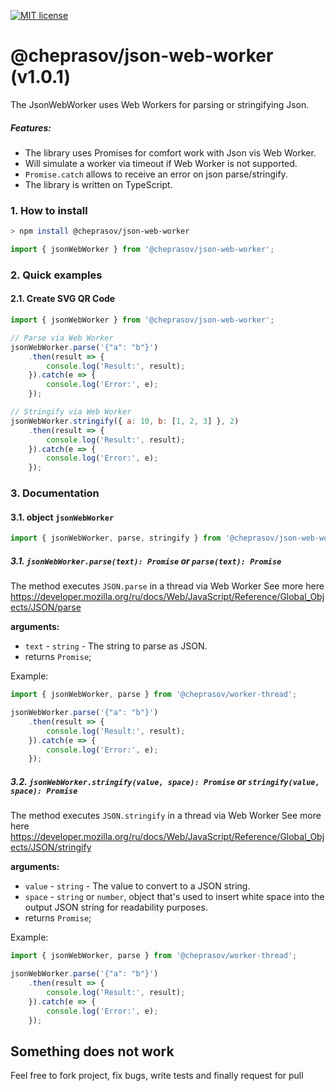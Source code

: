 [![MIT license](http://img.shields.io/badge/license-MIT-brightgreen.svg)](http://opensource.org/licenses/MIT)

@cheprasov/json-web-worker (v1.0.1)
=========

The JsonWebWorker uses Web Workers for parsing or stringifying Json.

##### Features:
- The library uses Promises for comfort work with Json vis Web Worker.
- Will simulate a worker via timeout if Web Worker is not supported.
- `Promise.catch` allows to receive an error on json parse/stringify.
- The library is written on TypeScript.


### 1. How to install

```bash
> npm install @cheprasov/json-web-worker
```

```javascript
import { jsonWebWorker } from '@cheprasov/json-web-worker';
```

### 2. Quick examples

#### 2.1. Create SVG QR Code
```javascript
import { jsonWebWorker } from '@cheprasov/json-web-worker';

// Parse via Web Worker
jsonWebWorker.parse('{"a": "b"}')
    .then(result => {
        console.log('Result:', result);
    }).catch(e => {
        console.log('Error:', e);
    });

// Stringify via Web Worker
jsonWebWorker.stringify({ a: 10, b: [1, 2, 3] }, 2)
    .then(result => {
        console.log('Result:', result);
    }).catch(e => {
        console.log('Error:', e);
    });

```

### 3. Documentation

#### 3.1. object `jsonWebWorker`

```javascript
import { jsonWebWorker, parse, stringify } from '@cheprasov/json-web-worker';
```

##### 3.1. `jsonWebWorker.parse(text): Promise` or `parse(text): Promise`

The method executes `JSON.parse` in a thread via Web Worker
See more here https://developer.mozilla.org/ru/docs/Web/JavaScript/Reference/Global_Objects/JSON/parse

**arguments:**

- `text` - `string` - The string to parse as JSON.
- returns `Promise`;

Example:
```javascript
import { jsonWebWorker, parse } from '@cheprasov/worker-thread';

jsonWebWorker.parse('{"a": "b"}')
    .then(result => {
        console.log('Result:', result);
    }).catch(e => {
        console.log('Error:', e);
    });

```

##### 3.2. `jsonWebWorker.stringify(value, space): Promise` or `stringify(value, space): Promise`

The method executes `JSON.stringify` in a thread via Web Worker
See more here https://developer.mozilla.org/ru/docs/Web/JavaScript/Reference/Global_Objects/JSON/stringify

**arguments:**

- `value` - `string` - The value to convert to a JSON string.
- `space` - `string` or `number`, object that's used to insert white space into the output JSON string for readability purposes.
- returns `Promise`;

Example:
```javascript
import { jsonWebWorker, parse } from '@cheprasov/worker-thread';

jsonWebWorker.parse('{"a": "b"}')
    .then(result => {
        console.log('Result:', result);
    }).catch(e => {
        console.log('Error:', e);
    });

```

## Something does not work

Feel free to fork project, fix bugs, write tests and finally request for pull
